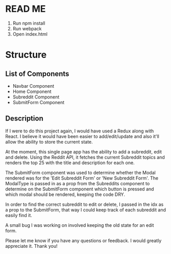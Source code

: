 # READ ME
1. Run npm install
2. Run webpack
3. Open index.html

# Structure

## List of Components
- Navbar Component
- Home Component
- Subreddit Component
- SubmitForm Component

## Description

If I were to do this project again, I would have used a Redux along with React. I believe it would have been easier to add/edit/update and also it'll allow the ability to store the current state.

At the moment, this single page app has the ability to add a subreddit, edit and delete. Using the Reddit API, it fetches the current Subreddit topics and renders the top 25 with the title and description for each one.

The SubmitForm component was used to determine whether the Modal rendered was for the 'Edit Subreddit Form' or 'New Subreddit Form'. The ModalType is passed in as a prop from the Subreddits component to determine on the SubmitForm component which button is pressed and which modal should be rendered, keeping the code DRY.

In order to find the correct subreddit to edit or delete, I passed in the idx as a prop to the SubmitForm, that way I could keep track of each subreddit and easily find it.

A small bug I was working on involved keeping the old state for an edit form.

Please let me know if you have any questions or feedback. I would greatly appreciate it. Thank you!
